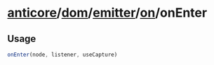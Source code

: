 # [anticore](../../../../../../#reference)/[dom](../../../#reference)/[emitter](../../#reference)/[on](../#reference)/<a name="reference">onEnter</a>

## Usage

```js
onEnter(node, listener, useCapture)
```